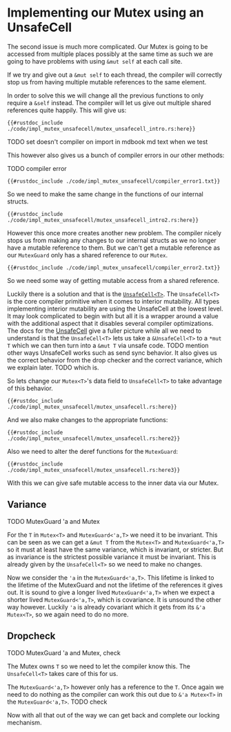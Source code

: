 # Implementing our Mutex using an UnsafeCell

The second issue is much more complicated.
Our Mutex is going to be accessed from multiple places possibly at the same time as such we are going to have problems with using `&mut self` at each call site.

If we try and give out a `&mut self` to each thread, the compiler will correctly stop us from having multiple mutable references to the same element.

In order to solve this we will change all the previous functions to only require a `&self` instead.
The compiler will let us give out multiple shared references quite happily.
This will give us:

```rust, ignore
{{#rustdoc_include ./code/impl_mutex_unsafecell/mutex_unsafecell_intro.rs:here}}
```
TODO set doesn't compiler on import in mdbook md text when we test

This however also gives us a bunch of compiler errors in our other methods:

TODO compiler error
```console
{{#rustdoc_include ./code/impl_mutex_unsafecell/compiler_error1.txt}}
```
So we need to make the same change in the functions of our internal structs.

```rust, ignore
{{#rustdoc_include ./code/impl_mutex_unsafecell/mutex_unsafecell_intro2.rs:here}}
```

However this once more creates another new problem.
The compiler nicely stops us from making any changes to our internal structs as we no longer have a mutable reference to them.
But we can't get a mutable reference as our `MutexGuard` only has a shared reference to our `Mutex`.

```console
{{#rustdoc_include ./code/impl_mutex_unsafecell/compiler_error2.txt}}
```

So we need some way of getting mutable access from a shared reference.

Luckily there is a solution and that is the [`UnsafeCell<T>`][unsafecell].
The `UnsafeCell<T>` is the core compiler primitive when it comes to interior mutability.
All types implementing interior mutability are using the UnsafeCell at the lowest level.
It may look complicated to begin with but all it is a wrapper around a value with the additional aspect that it disables several compiler optimizations.
The docs for the [UnsafeCell][unsafecell] give a fuller picture while all we need to understand is that the `UnsafeCell<T>` lets us take a `&UnsafeCell<T>` to a `*mut T` which we can then turn into a `&mut T` via unsafe code. TODO mention other ways UnsafeCell works such as send sync behavior.
It also gives us the correct behavior from the drop checker and the correct variance, which we explain later. TODO which is.

So lets change our `Mutex<T>`'s data field to `UnsafeCell<T>` to take advantage of this behavior.

```rust, ignore
{{#rustdoc_include ./code/impl_mutex_unsafecell/mutex_unsafecell.rs:here}}
```
And we also make changes to the appropriate functions:

```rust, ignore
{{#rustdoc_include ./code/impl_mutex_unsafecell/mutex_unsafecell.rs:here2}}
```
Also we need to alter the deref functions for the `MutexGuard`:

```rust, ignore
{{#rustdoc_include ./code/impl_mutex_unsafecell/mutex_unsafecell.rs:here3}}
```

With this we can give safe mutable access to the inner data via our Mutex.

## Variance
TODO MutexGuard 'a and Mutex

For the `T` in `Mutex<T>` and `MutexGuard<'a,T>` we need it to be invariant.
This can be seen as we can get a `&mut T` from the `Mutex<T>` and `MutexGuard<'a,T>` so it must at least have the same variance, which is invariant, or stricter.
But as invariance is the strictest possible variance it must be invariant. This is already given by the `UnsafeCell<T>` so we need to make no changes.

Now we consider the `'a` in the `MutexGuard<'a,T>`.
This lifetime is linked to the lifetime of the MutexGuard and not the lifetime of the references it gives out.
It is sound to give a longer lived `MutexGuard<'a,T>` when we expect a shorter lived `MutexGuard<'a,T>`, which is covariance.
It is unsound the other way however.
Luckily `'a` is already covariant which it gets from its `&'a Mutex<T>`, so we again need to do no more.


## Dropcheck
TODO MutexGuard 'a and Mutex, check

The Mutex owns `T` so we need to let the compiler know this. The `UnsafeCell<T>` takes care of this for us.

The `MutexGuard<'a,T>` however only has a reference to the `T`.
Once again we need to do nothing as the compiler can work this out due to `&'a Mutex<T>` in the `MutexGuard<'a,T>`. TODO check

Now with all that out of the way we can get back and complete our locking mechanism.

[unsafecell]:https://doc.rust-lang.org/std/cell/struct.UnsafeCell.html